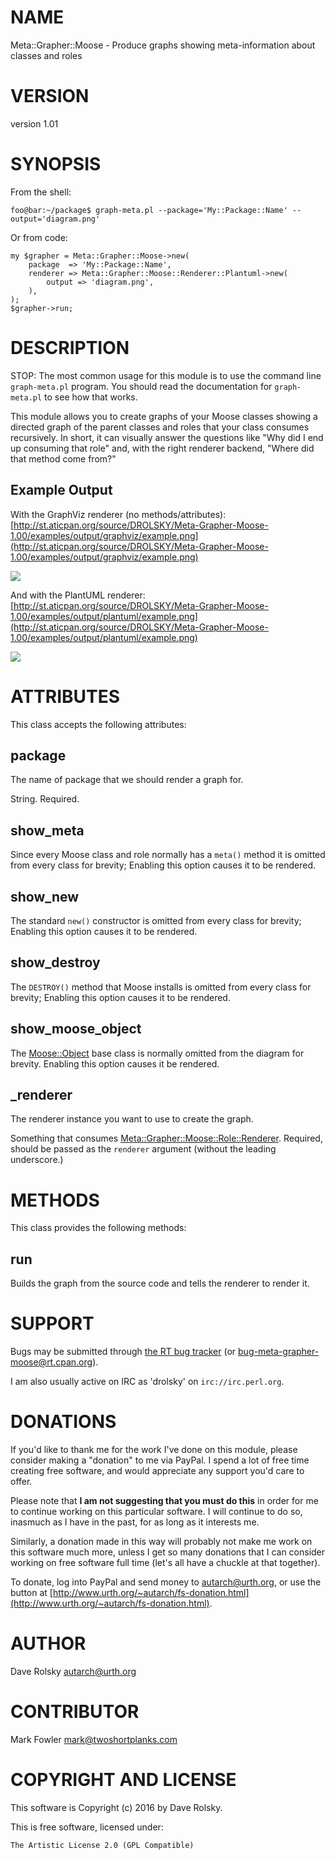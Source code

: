# NAME

Meta::Grapher::Moose - Produce graphs showing meta-information about classes and roles

# VERSION

version 1.01

# SYNOPSIS

From the shell:

    foo@bar:~/package$ graph-meta.pl --package='My::Package::Name' --output='diagram.png'

Or from code:

    my $grapher = Meta::Grapher::Moose->new(
        package  => 'My::Package::Name',
        renderer => Meta::Grapher::Moose::Renderer::Plantuml->new(
            output => 'diagram.png',
        ),
    );
    $grapher->run;

# DESCRIPTION

STOP: The most common usage for this module is to use the command line
`graph-meta.pl` program. You should read the documentation for
`graph-meta.pl` to see how that works.

This module allows you to create graphs of your Moose classes showing a
directed graph of the parent classes and roles that your class consumes
recursively. In short, it can visually answer the questions like "Why did I
end up consuming that role" and, with the right renderer backend, "Where did
that method come from?"

## Example Output

With the GraphViz renderer (no methods/attributes):
[http://st.aticpan.org/source/DROLSKY/Meta-Grapher-Moose-1.00/examples/output/graphviz/example.png](http://st.aticpan.org/source/DROLSKY/Meta-Grapher-Moose-1.00/examples/output/graphviz/example.png)

<div>
    <img src="http://st.aticpan.org/source/DROLSKY/Meta-Grapher-Moose-1.00/examples/output/graphviz/example.png">
</div>

And with the PlantUML renderer:
[http://st.aticpan.org/source/DROLSKY/Meta-Grapher-Moose-1.00/examples/output/plantuml/example.png](http://st.aticpan.org/source/DROLSKY/Meta-Grapher-Moose-1.00/examples/output/plantuml/example.png)

<div>
    <img src="http://st.aticpan.org/source/DROLSKY/Meta-Grapher-Moose-1.00/examples/output/plantuml/example.png">
</div>

# ATTRIBUTES

This class accepts the following attributes:

## package

The name of package that we should render a graph for.

String. Required.

## show\_meta

Since every Moose class and role normally has a `meta()` method it is
omitted from every class for brevity;  Enabling this option causes it to be
rendered.

## show\_new

The standard `new()` constructor is omitted from every class for brevity;
Enabling this option causes it to be rendered.

## show\_destroy

The `DESTROY()` method that Moose installs is omitted from every class for
brevity; Enabling this option causes it to be rendered.

## show\_moose\_object

The [Moose::Object](https://metacpan.org/pod/Moose::Object) base class is normally omitted from the diagram for
brevity. Enabling this option causes it be rendered.

## \_renderer

The renderer instance you want to use to create the graph.

Something that consumes [Meta::Grapher::Moose::Role::Renderer](https://metacpan.org/pod/Meta::Grapher::Moose::Role::Renderer). Required,
should be passed as the `renderer` argument (without the leading underscore.)

# METHODS

This class provides the following methods:

## run

Builds the graph from the source code and tells the renderer to render it.

# SUPPORT

Bugs may be submitted through [the RT bug tracker](http://rt.cpan.org/Public/Dist/Display.html?Name=Meta-Grapher-Moose)
(or [bug-meta-grapher-moose@rt.cpan.org](mailto:bug-meta-grapher-moose@rt.cpan.org)).

I am also usually active on IRC as 'drolsky' on `irc://irc.perl.org`.

# DONATIONS

If you'd like to thank me for the work I've done on this module, please
consider making a "donation" to me via PayPal. I spend a lot of free time
creating free software, and would appreciate any support you'd care to offer.

Please note that **I am not suggesting that you must do this** in order for me
to continue working on this particular software. I will continue to do so,
inasmuch as I have in the past, for as long as it interests me.

Similarly, a donation made in this way will probably not make me work on this
software much more, unless I get so many donations that I can consider working
on free software full time (let's all have a chuckle at that together).

To donate, log into PayPal and send money to autarch@urth.org, or use the
button at [http://www.urth.org/~autarch/fs-donation.html](http://www.urth.org/~autarch/fs-donation.html).

# AUTHOR

Dave Rolsky <autarch@urth.org>

# CONTRIBUTOR

Mark Fowler <mark@twoshortplanks.com>

# COPYRIGHT AND LICENSE

This software is Copyright (c) 2016 by Dave Rolsky.

This is free software, licensed under:

    The Artistic License 2.0 (GPL Compatible)

